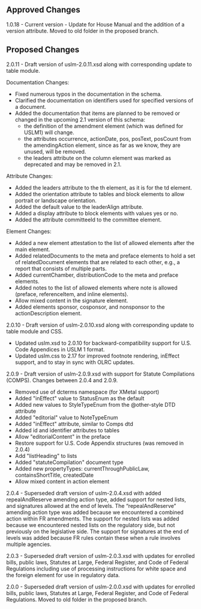 ﻿
## Approved Changes ##

1.0.18 - Current version - Update for House Manual and the addition of a version attribute. Moved to old folder in the proposed branch. 

## Proposed Changes ##

2.0.11 - Draft version of uslm-2.0.11.xsd along with corresponding update to table module. 

Documentation Changes:
- Fixed numerous typos in the documentation in the schema.
- Clarified the documentation on identifiers used for specified versions of a document.
- Added the documentation that items are planned to be removed or changed in the upcoming 2.1 version of this schema:
  - the definition of the amendment element (which was defined for USLM1) will change.
  - the attributes occurrence, actionDate, pos, posText, posCount from the amendingAction element, since as far as we know, they are unused, will be removed.
  - the leaders attribute on the column element was marked as deprecated and may be removed in 2.1.

Attribute Changes:
- Added the leaders attribute to the th element, as it is for the td element.
- Added the orientation attribute to tables and block elements to allow portrait or landscape orientation.
- Added the default value to the leaderAlign attribute.
- Added a display attribute to block elements with values yes or no.
- Added the attribute committeeId to the committee element.

Element Changes:
- Added a new element  attestation to the list of allowed elements after the main element.
- Added relatedDocuments to the meta and preface elements to hold a set of relatedDocument elements that are related to each other, e.g., a report that consists of multiple parts.
- Added currentChamber, distributionCode to the meta and preface elements.
- Added notes to the list of allowed elements where note is allowed (preface, referenceItem, and inline elements).
- Allow mixed content in the signature element.
- Added elements sponsor, cosponsor, and nonsponsor to the actionDescription element.


2.0.10 - Draft version of uslm-2.0.10.xsd along with corresponding update to table module and CSS.
- Updated uslm.xsd to 2.0.10 for backward-compatibility support for U.S. Code Appendices in USLM 1 format.   
- Updated uslm.css to 2.17 for improved footnote rendering, inEffect support, and to stay in sync with OLRC updates.   
   
2.0.9 - Draft version of uslm-2.0.9.xsd with support for Statute Compilations (COMPS). Changes between 2.0.4 and 2.0.9.  
- Removed use of dcterms namespace (for XMetal support)    
- Added "inEffect" value to StatusEnum as the default  
- Added new values to StyleTypeEnum from the @other-style DTD attribute  
- Added "editorial" value to NoteTypeEnum  
- Added "inEffect" attribute, similar to Comps dtd  
- Added id and identifier attributes to tables  
- Allow "editorialContent" in the preface  
- Restore support for U.S. Code Appendix structures (was removed in 2.0.4)  
- Add "listHeading" to lists  
- Added "statuteCompilation" document type  
- Added new propertyTypes: currentThroughPublicLaw, containsShortTitle, createdDate  
- Allow mixed content in action element  

2.0.4 - Superseded draft version of uslm-2.0.4.xsd with added repealAndReserve amending action type, added support for nested lists, and signatures allowed at the end of levels. The “repealAndReserve” amending action type was added because we encountered a combined action within FR amendments. The support for nested lists was added because we encountered nested lists on the regulatory side, but not previously on the legislative side. The support for signatures at the end of levels was added because FR rules contain these when a rule involves multiple agencies.

2.0.3 - Superseded draft version of uslm-2.0.3.xsd with updates for enrolled bills, public laws, Statutes at Large, Federal Register, and Code of Federal Regulations including use of processing instructions for white space and the foreign element for use in regulatory data.

2.0.0 - Superseded draft version of uslm-2.0.0.xsd with updates for enrolled bills, public laws, Statutes at Large, Federal Register, and Code of Federal Regulations. Moved to old folder in the proposed branch. 
